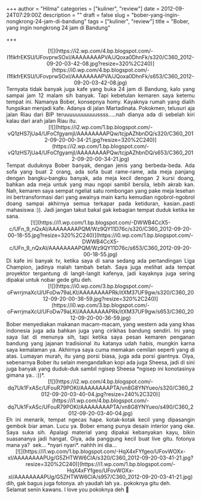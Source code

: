 +++
author = "Hilma"
categories = ["kuliner", "review"]
date = 2012-09-24T07:29:00Z
description = ""
draft = false
slug = "bober-yang-ingin-nongkrong-24-jam-di-bandung"
tags = ["kuliner", "review"]
title = "Bober, yang ingin nongkrong 24 jam di Bandung"

+++

<div class="separator" style="clear: both; text-align: center;">[![](https://i2.wp.com/4.bp.blogspot.com/-I1fikfrEKSU/UFovprwSOxI/AAAAAAAAPVA/JQoxa0DhnFk/s320/C360_2012-09-20-03-42-08.jpg?resize=320%2C240)](https://i0.wp.com/4.bp.blogspot.com/-I1fikfrEKSU/UFovprwSOxI/AAAAAAAAPVA/JQoxa0DhnFk/s653/C360_2012-09-20-03-42-08.jpg)</div><div class="separator" style="clear: both; text-align: center;"></div><div class="separator" style="clear: both; text-align: justify;">Ternyata tidak banyak juga kafe yang buka 24 jam di Bandung, kalo yang sampai jam 12 malam sih banyak. Tapi kebetulan kemaren saya ketemu tempat ini. Namanya Bober, konsepnya homy. Kayaknya rumah yang dialih fungsikan menjadi kafe. Adanya di jalan Martadinata. Pokokmen, telusuri aja jalan Riau dari BIP teruuuuuuuuuuussss…..nah dianya ada di sebelah kiri kalau dari arah jalan Riau itu.</div><div class="separator" style="clear: both; text-align: center;"></div><div class="separator" style="clear: both; text-align: center;">[![](https://i2.wp.com/1.bp.blogspot.com/-vQ1zHS7jUa4/UFoCfgyamjI/AAAAAAAAPQw/tcjpAZhbnDQ/s320/C360_2012-09-20-00-34-21.jpg?resize=320%2C240)](https://i2.wp.com/1.bp.blogspot.com/-vQ1zHS7jUa4/UFoCfgyamjI/AAAAAAAAPQw/tcjpAZhbnDQ/s653/C360_2012-09-20-00-34-21.jpg)</div><div class="separator" style="clear: both; text-align: center;"></div><div class="separator" style="clear: both; text-align: justify;">Tempat duduknya Bober banyak, dengan jenis yang berbeda-beda. Ada sofa yang buat 2 orang, ada sofa buat rame-rame, ada meja panjang dengan bangku-bangku banyak, ada meja kecil dengan 2 kursi doang, bahkan ada meja untuk yang mau ngopi sambil bersila, lebih akrab kan. Nah, kemaren saya sempat ngeliat satu rombongan yang pake meja lesehan ini bertransformasi dari yang awalnya main kartu kemudian ngobrol-ngobrol doang sampai akhirnya semua terkapar pada ketiduran, kasian..pasti mahasiswa :)). Jadi jangan takut bakal gak kebagian tempat duduk ketika ke sana.</div><div class="separator" style="clear: both; text-align: justify;"></div><div class="separator" style="clear: both; text-align: center;">[![](https://i1.wp.com/1.bp.blogspot.com/-DWWB4CcX5-c/UFn_9_nQxAI/AAAAAAAAPQM/Wz9QY11D76c/s320/C360_2012-09-20-00-18-55.jpg?resize=320%2C240)](https://i0.wp.com/1.bp.blogspot.com/-DWWB4CcX5-c/UFn_9_nQxAI/AAAAAAAAPQM/Wz9QY11D76c/s653/C360_2012-09-20-00-18-55.jpg)</div><div class="separator" style="clear: both; text-align: justify;"></div><div class="separator" style="clear: both; text-align: justify;">Di kafe ini banyak tv, ketika saya di sana sedang ada pertandingan Liga Champion, jadinya malah tambah betah. Saya juga melihat ada tempat proyektor tergantung di langit-langit kafenya, jadi kayaknya juga sering dipakai untuk nobar gede gitu deh.</div><div class="separator" style="clear: both; text-align: center;">[![](https://i0.wp.com/3.bp.blogspot.com/-oFwrrjmaXcU/UFoDw79aLKI/AAAAAAAAPRk/itXM37UF9gw/s320/C360_2012-09-20-00-36-59.jpg?resize=320%2C240)](https://i0.wp.com/3.bp.blogspot.com/-oFwrrjmaXcU/UFoDw79aLKI/AAAAAAAAPRk/itXM37UF9gw/s653/C360_2012-09-20-00-36-59.jpg)</div><div class="separator" style="clear: both; text-align: center;"></div><div class="separator" style="clear: both; text-align: justify;">Bober menyediakan makanan macam-macam, yang western ada yang khas indonesia juga ada bahkan juga yang cirikhas bandung sendiri. Ini yang saya liat di menunya sih, tapi ketika saya pesan kemaren penganan bandung yang jajanan tradisional itu katanya udah habis, mungkin karna saya kemalaman ya. Akhirnya saya cuma memakan cemilan seperti yang di atas. Lumayan murah, itu yang porsi biasa, juga ada porsi giantnya. Oiya, sebenarnya Bober itu selain mengandalkan kopi ada juga Sheesa, jadi di sini juga banyak yang duduk-duk sambil ngisep Sheesa *ngisep ini konotasinya gimana ya.. :))*.</div><div class="separator" style="clear: both; text-align: justify;"></div><div class="separator" style="clear: both; text-align: center;">[![](https://i2.wp.com/4.bp.blogspot.com/-dq7Uk1FxASc/UFouR79POKI/AAAAAAAAPTA/vn8G8YNYueo/s320/C360_2012-09-20-03-40-04.jpg?resize=240%2C320)](https://i1.wp.com/4.bp.blogspot.com/-dq7Uk1FxASc/UFouR79POKI/AAAAAAAAPTA/vn8G8YNYueo/s490/C360_2012-09-20-03-40-04.jpg)</div><div class="separator" style="clear: both; text-align: justify;">Eh ini menarik, tempat ngecas hape. kotak-kotak kecil yang dipasangin gembok biar aman. Lucu ya. Bober emang punya desain interior yang oke. Saya suka sih. Apalagi material yang dipakai kebanyakan kayu, bikin suasananya jadi hangat. Oiya, ada panggung kecil buat live gitu. fotonya mana ya?  sek… *nyari nyari*. nahhh ini dia…</div><div class="separator" style="clear: both; text-align: center;">[![](https://i1.wp.com/1.bp.blogspot.com/-HqX4xFYfgeo/UFovWOXx-xI/AAAAAAAAPUg/G5ZHTWW6ClA/s320/C360_2012-09-20-03-41-21.jpg?resize=320%2C240)](https://i1.wp.com/1.bp.blogspot.com/-HqX4xFYfgeo/UFovWOXx-xI/AAAAAAAAPUg/G5ZHTWW6ClA/s957/C360_2012-09-20-03-41-21.jpg)</div><div class="separator" style="clear: both; text-align: justify;">dih, gak bagus juga fotonya. ah yaudah lah ya.. pokoknya gitu deh.</div><div class="separator" style="clear: both; text-align: justify;"></div><div class="separator" style="clear: both; text-align: justify;">Selamat senin kawans. I love you pokoknya deh 🙂</div>

